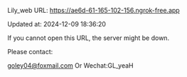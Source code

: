 Lily_web URL: https://ae6d-61-165-102-156.ngrok-free.app

Updated at: 2024-12-09 18:36:20

If you cannot open this URL, the server might be down.

Please contact: 

goley04@foxmail.com Or Wechat:GL_yeaH